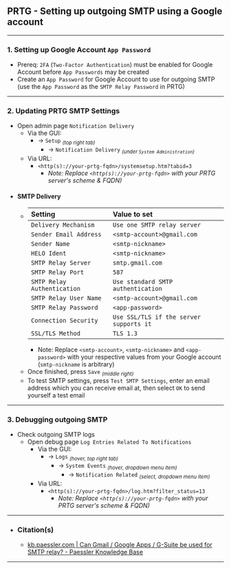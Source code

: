 <!-- https://github.com/mcavallo-git/Coding/blob/main/prtg/PRTG%20-%20Setting%20up%20outgoing%20SMTP%20using%20a%20Google%20account.md -->

## PRTG - Setting up outgoing SMTP using a Google account

***

### 1. Setting up Google Account `App Password`
- Prereq: `2FA` (`Two-Factor Authentication`) must be enabled for Google Account before `App Passwords` may be created
- Create an `App Password` for Google Account to use for outgoing SMTP (use the `App Password` as the `SMTP Relay Password` in PRTG)

***

### 2. Updating PRTG SMTP Settings
- Open admin page `Notification Delivery`
  - Via the GUI:
    - → `Setup` <sub>*(top right tab)*</sub>
      - → `Notification Delivery` <sub>*(under `System Administration`)*</sub>
  - Via URL:
    - `<http(s)://your-prtg-fqdn>/systemsetup.htm?tabid=3`
      - *Note: Replace `<http(s)://your-prtg-fqdn>` with your PRTG server's scheme & FQDN)*
- #### SMTP Delivery
  - | Setting        | Value to set                                    |
    | :-------------------------- | :--------------------------------------- |
    | `Delivery Mechanism`        | `Use one SMTP relay server`              |
    | `Sender Email Address`      | `<smtp-account>@gmail.com`   |
    | `Sender Name`               | `<smtp-nickname>`            |
    | `HELO Ident`                | `<smtp-nickname>`            |
    | `SMTP Relay Server`         | `smtp.gmail.com`                         |
    | `SMTP Relay Port`           | `587`                                    |
    | `SMTP Relay Authentication` | `Use standard SMTP authentication`       |
    | `SMTP Relay User Name`      | `<smtp-account>@gmail.com`   |
    | `SMTP Relay Password`       | `<app-password>`             |
    | `Connection Security`       | `Use SSL/TLS if the server supports it`  |
    | `SSL/TLS Method`            | `TLS 1.3`                                |
    - Note: Replace `<smtp-account>`, `<smtp-nickname>` and `<app-password>` with your respective values from your Google account (`smtp-nickname` is arbitrary)
  - Once finished, press `Save` <sub>*(middle right)*</sub>
  - To test SMTP settings, press `Test SMTP Settings`, enter an email address which you can receive email at, then select `OK` to send yourself a test email

***

### 3. Debugging outgoing SMTP
- Check outgoing SMTP logs
  - Open debug page `Log Entries Related To Notifications`
    - Via the GUI:
      - → `Logs` <sub>*(hover, top right tab)*</sub>
        - → `System Events` <sub>*(hover, dropdown menu item)*</sub>
          - → `Notification Related` <sub>*(select, dropdown menu item)*</sub>
    - Via URL:
      - `<http(s)://your-prtg-fqdn>/log.htm?filter_status=13`
        - *Note: Replace `<http(s)://your-prtg-fqdn>` with your PRTG server's scheme & FQDN)*

***

- ### Citation(s)
  - [kb.paessler.com | Can Gmail / Google Apps / G-Suite be used for SMTP relay? - Paessler Knowledge Base](https://kb.paessler.com/en/topic/2823-can-gmail-google-apps-g-suite-be-used-for-smtp-relay)

***
